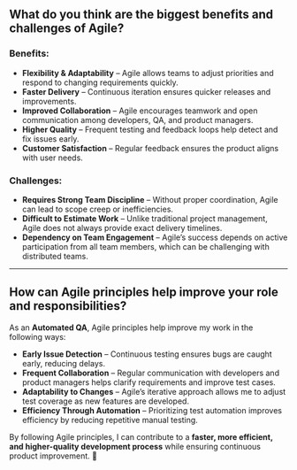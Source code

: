 ## What do you think are the biggest benefits and challenges of Agile?  

### Benefits:  
- **Flexibility & Adaptability** – Agile allows teams to adjust priorities and respond to changing requirements quickly.  
- **Faster Delivery** – Continuous iteration ensures quicker releases and improvements.  
- **Improved Collaboration** – Agile encourages teamwork and open communication among developers, QA, and product managers.  
- **Higher Quality** – Frequent testing and feedback loops help detect and fix issues early.  
- **Customer Satisfaction** – Regular feedback ensures the product aligns with user needs.  

### Challenges:  
- **Requires Strong Team Discipline** – Without proper coordination, Agile can lead to scope creep or inefficiencies.  
- **Difficult to Estimate Work** – Unlike traditional project management, Agile does not always provide exact delivery timelines.  
- **Dependency on Team Engagement** – Agile’s success depends on active participation from all team members, which can be challenging with distributed teams.  

---

## How can Agile principles help improve your role and responsibilities?  

As an **Automated QA**, Agile principles help improve my work in the following ways:  
- **Early Issue Detection** – Continuous testing ensures bugs are caught early, reducing delays.  
- **Frequent Collaboration** – Regular communication with developers and product managers helps clarify requirements and improve test cases.  
- **Adaptability to Changes** – Agile’s iterative approach allows me to adjust test coverage as new features are developed.  
- **Efficiency Through Automation** – Prioritizing test automation improves efficiency by reducing repetitive manual testing.  

By following Agile principles, I can contribute to a **faster, more efficient, and higher-quality development process** while ensuring continuous product improvement. 🚀  
